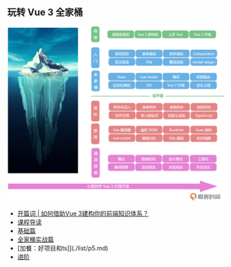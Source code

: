 <!--
 * @Author: zhangyu
 * @Email: zhangdulin@outlook.com
 * @Date: 2022-09-21 18:51:48
 * @LastEditors: zhangyu
 * @LastEditTime: 2023-02-06 10:34:06
 * @Description: 
-->

## 玩转 Vue 3 全家桶
![知识体系](./img/b8fa99b00f432b7df6d3a292ec0a8095.webp "知识体系")

- [开篇词 | 如何借助Vue 3建构你的前端知识体系？](./list/p1.md)
- [课程导读](./list/p2.md)
- [基础篇](./list/p3.md)
- [全家桶实战篇](./list/p4.md)
- [加餐：好项目和ts]](./list/p5.md)
- [进阶](./list/p6.md)


<Gitalk />
